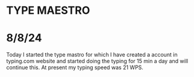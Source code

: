# TYPE MAESTRO
# 8/8/24
Today I started the type mastro for which I have created a account in typing.com website and started doing the typing for 15 min a day and will continue this. At present my typing speed was 21 WPS.
